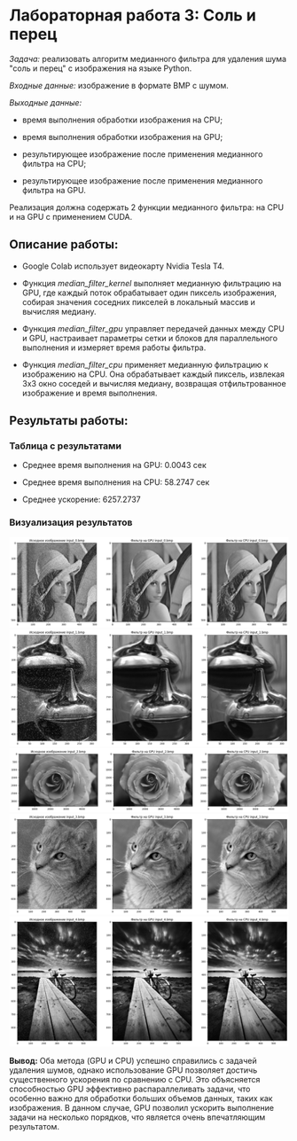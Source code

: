 # **Лабораторная работа 3: Соль и перец**

*Задача:* реализовать алгоритм медианного фильтра для удаления шума "соль и перец" с изображения на языке Python.

*Входные данные:* изображение в формате BMP с шумом.

*Выходные данные:* 

- время выполнения обработки изображения на CPU;

- время выполнения обработки изображения на GPU;

- результирующее изображение после применения медианного фильтра на CPU;

- результирующее изображение после применения медианного фильтра на GPU.

Реализация должна содержать 2 функции медианного фильтра: на CPU и на GPU с применением CUDA.

## **Описание работы:**

- Google Colab использует видеокарту Nvidia Tesla T4.

- Функция *median_filter_kernel* выполняет медианную фильтрацию на GPU, где каждый поток обрабатывает один пиксель изображения, собирая значения соседних пикселей в локальный массив и вычисляя медиану.

- Функция *median_filter_gpu* управляет передачей данных между CPU и GPU, настраивает параметры сетки и блоков для параллельного выполнения и измеряет время работы фильтра.

- Функция *median_filter_cpu* применяет медианную фильтрацию к изображению на CPU. Она обрабатывает каждый пиксель, извлекая 3x3 окно соседей и вычисляя медиану, возвращая отфильтрованное изображение и время выполнения.


## **Результаты работы:**

### Таблица с результатами

- Среднее время выполнения на GPU: 0.0043 сек

- Среднее время выполнения на CPU: 58.2747 сек

- Среднее ускорение: 6257.2737

### Визуализация результатов

![Визуализация результатов](result_0.png)
![Визуализация результатов](result_1.png)
![Визуализация результатов](result_2.png)
![Визуализация результатов](result_3.png)
![Визуализация результатов](result_4.png)


**Вывод:** Оба метода (GPU и CPU) успешно справились с задачей удаления шумов, однако использование GPU позволяет достичь существенного ускорения по сравнению с CPU. Это объясняется способностью GPU эффективно распараллеливать задачи, что особенно важно для обработки больших объемов данных, таких как изображения. В данном случае, GPU позволил ускорить выполнение задачи на несколько порядков, что является очень впечатляющим результатом. 